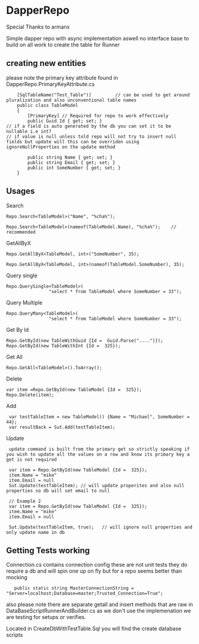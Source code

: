 # DapperRepo
Special Thanks to armanx

Simple dapper repo with async implementation aswell no interface base to build on all work to create the table for Runner

## creating new entities
please note the primary key attribute found in DapperRepo.PrimaryKeyAttribute.cs

```
    [SqlTableName("Test_Table")]         // can be used to get around pluralization and also unconventional table names  
    public class TableModel
    {
        [PrimaryKey] // Required for repo to work effectively
        public Guid Id { get; set; }
// if a field is auto generated by the db you can set it to be nullable i.e int? 
// if value is null unless told repo will not try to insert null fields but update will this can be overriden using ignoreNullProperties on the update method 

        public string Name { get; set; }
        public string Email { get; set; }
        public int SomeNumber { get; set; }
    }
```


## Usages


Search
```
Repo.Search<TableModel>("Name", "%cha%"); 

Repo.Search<TableModel>(nameof(TableModel.Name), "%cha%");    // recommended 
```

GetAllByX
```
Repo.GetAllByX<TableModel, int>("SomeNumber", 35);

Repo.GetAllByX<TableModel, int>(nameof(TableModel.SomeNumber), 35);
```

Query single
```
Repo.QuerySingle<TableModel>(
                "select * from TableModel where SomeNumber = 33");
```


Query Multiple
```
Repo.QueryMany<TableModel>(
                "select * from TableModel where SomeNumber = 33");
```

Get By Id
```
Repo.GetById(new TableWithGuid {Id =  Guid.Parse("....")});
Repo.GetById(new TableWithInt {Id =  325});
```

Get All
```
Repo.GetAll<TableModel>().ToArray();
```

Delete
```
var item =Repo.GetById(new TableModel {Id =  325});
Repo.Delete(item);
```


Add
```
 var testTableItem = new TableModel() {Name = "Michael", SomeNumber = 44};
 var resultBack = Sut.Add(testTableItem);
```

Update
```
 update command is built from the primary get so strictly speaking if you wish to update all the values on a row and know its primary key a get is not required

 var item = Repo.GetById(new TableModel {Id =  325});
 item.Name = "mike"
 item.Email = null
 Sut.Update(testTableItem); // will update properites and also null properties so db will set email to null

 // Example 2
 var item = Repo.GetById(new TableModel {Id =  325});
 item.Name = "mike"
 item.Email = null
 
 Sut.Update(testTableItem, true);   // will ignore null properties and only update name in db
```


## Getting Tests working
Connection.cs contains connection config these are not unit tests they do require a db and will spin one up on fly but for a repo seems better than mocking
```
   public static string MasterConnectionString = "Server=localhost;Database=master;Trusted_Connection=True";
```

also please note there are separate getall and insert methods that are raw in  DataBaseScriptRunnerAndBuilder.cs as we don't use the implemenation we are testing for setups or verifies.



Located in CreateDbWithTestTable.Sql you will find the create database scripts

